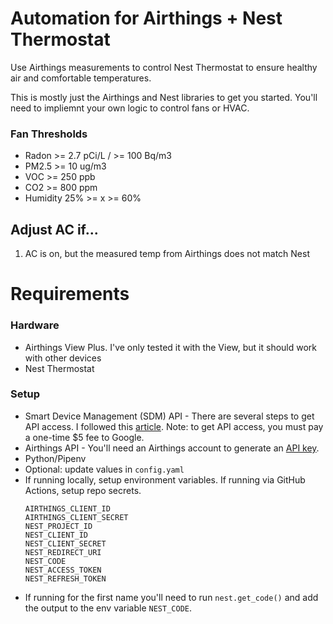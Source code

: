 # Automation for Airthings + Nest Thermostat

Use Airthings measurements to control Nest Thermostat to ensure healthy air and comfortable temperatures.

This is mostly just the Airthings and Nest libraries to get you started. You'll need to impliemnt your own logic to control fans or HVAC.

### Fan Thresholds
- Radon >= 2.7 pCi/L / >= 100 Bq/m3
- PM2.5 >= 10 ug/m3
- VOC >= 250 ppb
- CO2 >= 800 ppm
- Humidity 25% >= x >= 60%

## Adjust AC if...
1. AC is on, but the measured temp from Airthings does not match Nest

# Requirements

### Hardware
- Airthings View Plus. I've only tested it with the View, but it should work with other devices
- Nest Thermostat

### Setup
- Smart Device Management (SDM) API - There are several steps to get API access. I followed this [article](https://geoffhudik.com/tech/2023/03/04/trying-google-nest-api-with-postman-and-python/). Note: to get API access, you must pay a one-time $5 fee to Google.
- Airthings API - You'll need an Airthings account to generate an [API key](https://developer.airthings.com/api-docs#tag/Devices).
- Python/Pipenv
- Optional: update values in `config.yaml`
- If running locally, setup environment variables. If running via GitHub Actions, setup repo secrets. 
    ```
    AIRTHINGS_CLIENT_ID
    AIRTHINGS_CLIENT_SECRET
    NEST_PROJECT_ID
    NEST_CLIENT_ID
    NEST_CLIENT_SECRET
    NEST_REDIRECT_URI
    NEST_CODE
    NEST_ACCESS_TOKEN
    NEST_REFRESH_TOKEN
    ```
- If running for the first name you'll need to run `nest.get_code()` and add the output to the env variable `NEST_CODE`.
